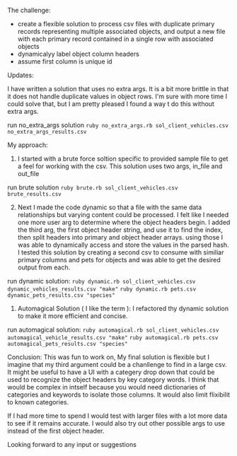The challenge:

- create a flexible solution to process csv files with duplicate primary records representing multiple associated objects, and output a new file with each primary record contained in a single row with associated objects
- dynamicalyy label object column headers
- assume first column is unique id


Updates:

I have written a solution that uses no extra args. It is a bit more brittle in that it does not handle duplicate values in object rows. I'm sure with more time I could solve that, but I am pretty pleased I found a way t do this without extra args.

run no_extra_args solution          ```
                                ruby no_extra_args.rb sol_client_vehicles.csv no_extra_args_results.csv
                            ```

My approach:

1) I started with a brute force soltion specific to provided sample file to get a feel for working with the csv. This solution uses two args, in_file and out_file

run brute solution          ```
                                ruby brute.rb sol_client_vehicles.csv brute_results.csv
                            ```

2) Next I made the code dynamic so that a file with the same data relationships but varying content could be processed. I felt like I needed one more user arg to determine where the object headers begin. I added the third arg, the first object header string, and use it to find the index, then split headers into primary and object header arrays. using those I was able to dynamically access and store the values in the parsed hash. I tested this solution by creating a second csv to consume with similiar primary columns and pets for objects and was able to get the desired output from each.

run dynamic solution:
                            ```
                                ruby dynamic.rb sol_client_vehicles.csv dynamic_vehicles_results.csv "make"
                            ```
                            ```
                                ruby dynamic.rb pets.csv dynamic_pets_results.csv "species"
                            ```

1) Automagical Solution ( I like the term ): I refactored thy dynamic solution to make it more efficient and concise.


run automagical solution:
                            ```
                            ruby automagical.rb sol_client_vehicles.csv automagical_vehicle_results.csv "make"
                            ```
                            ```
                            ruby automagical.rb pets.csv automagical_pets_results.csv "species"
                            ```


Conclusion: This was fun to work on, My final solution is flexible but I imagine that my third argument could be a chanllenge to find in a large csv. It might be useful to have a UI with a categery drop down that could be used to recognize the object headers by key category words. I think that would be complex in intself because you would need dictionaries of categories and keywords to isolate those columns. It would also limit flixibilit to known categories.

If I had more time to spend I would test with larger files with a lot more data to see if it remains accurate. I would also try out other possible args to use instead of the first object header.

Looking forward to any input or suggestions
